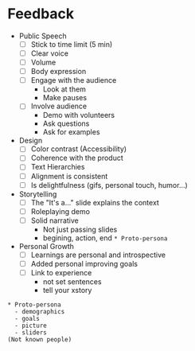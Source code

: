 # Feedback

- Public Speech
  - [ ] Stick to time limit (5 min)
  - [ ] Clear voice
  - [ ] Volume
  - [ ] Body expression
  - [ ] Engage with the audience
    - Look at them
    - Make pauses
  - [ ] Involve audience
    - Demo with volunteers
    - Ask questions
    - Ask for examples 
- Design
  - [ ] Color contrast (Accessibility)
  - [ ] Coherence with the product
  - [ ] Text Hierarchies
  - [ ] Alignment is consistent
  - [ ] Is delightfulness (gifs, personal touch, humor...)
- Storytelling
  - [ ] The "It's a..." slide explains the context
  - [ ] Roleplaying demo
  - [ ] Solid narrative
    - Not just passing slides
    - begining, action, end
  `* Proto-persona`
- Personal Growth
  - [ ] Learnings are personal and introspective
  - [ ] Added personal improving goals
  - [ ] Link to experience
    - not set sentences
    - tell your xstory

```
* Proto-persona
  - demographics
  - goals
  - picture 
  - sliders
(Not known people)
```